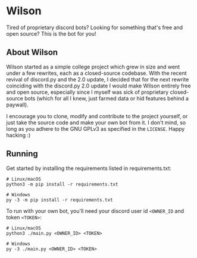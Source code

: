 # Wilson
Tired of proprietary discord bots? Looking for something that's free and open source? This is the bot for you!
## About Wilson
Wilson started as a simple college project which grew in size and went under a few rewrites, each as a closed-source codebase. With the recent revival of discord.py and the 2.0 update, I decided that for the next rewrite coinciding with the discord.py 2.0 update I would make Wilson entirely free and open source, especially since I myself was sick of proprietary closed-source bots (which for all I knew, just farmed data or hid features behind a paywall).

I encourage you to clone, modify and contribute to the project yourself, or just take the source code and make your own bot from it. I don't mind, so long as you adhere to the GNU GPLv3 as specified in the `LICENSE`. Happy hacking :)
## Running
Get started by installing the requirements listed in requirements.txt:
```shell
# Linux/macOS
python3 -m pip install -r requirements.txt

# Windows
py -3 -m pip install -r requirements.txt
```
To run with your own bot, you'll need your discord user id `<OWNER_ID` and token `<TOKEN>`:
```shell
# Linux/macOS
python3 ./main.py <OWNER_ID> <TOKEN>

# Windows
py -3 ./main.py <OWNER_ID> <TOKEN>
```
